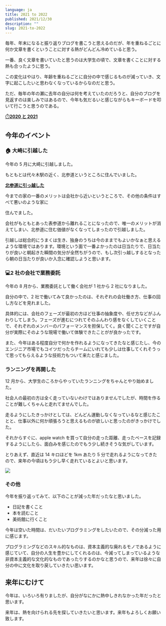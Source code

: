 ```yaml
---
language: ja
title: 2021 to 2022
published: 2021/12/30
description: ""
slug: 2021-to-2022
---
```


毎年、年末になると振り返りブログを書こうと思えるのだが、年を重ねるごとに何か文章を書くということに対する熱がどんどん冷めていると思う。

一番、良く文章を書いていたと思うのは大学生の頃で、文章を書くことに対する熱も合ったように思う。

この変化はやはり、年齢を重ねるごとに自分の中で感じるものが減っていき、文字に起こしたいと思わなくなっているからなのだと思う。

ただ、毎年の年の瀬に去年の自分は何を考えていたのだろうと、自分のブログを見返すのは楽しみではあるので、今年も気だるいと感じながらもキーボードを叩いて行こうと思うのである。

[⏱️**2020 と 2021**](/2020-2021-5aa5512c6749482dbdb511068dc9390e)

## 今年のイベント

### 🏠 大崎に引越した

今年の 5 月に大崎に引越しました。

もともとは代々木駅の近く、北参道というところに住んでいました。

[**北参道に引っ越した**](https://www.notion.so/eba4b023aa9e41da894ab3e1bd1d3db6)

今までの家の一番のメリットは会社から近いというところで、その他の条件はすべて悪いのような家に

住んでました。

会社がもともとあった表参道から離れることになったので、唯一のメリットが消えてしまい、北参道に住む価値がなくなってしまったので引越しました。

引越しは総合的にうまくは生き、独身のうちは今のままでもよいかなぁと思えるような環境ではあります。環境という面で一番よかったのは日当たりで、日当たりが良いと朝起きた瞬間の気分が全然ちがうので、もし次引っ越しするとなったら朝の日当たりが良いか入念に確認しようと思います。

### 💻2 社の会社で業務委託

今年の 8 月から、業務委託として働く会社が 1 社から 2 社になりました。

自分の中で、2 社で働いてみて良かったのは、それぞれの会社働き方、仕事の回し方などを見れました。

具体的には、会社のフェーズが最初の方ほど仕事の抽象度や、任せ方などがふんわりしてしまう。フェーズが進むにつれてそのふんわり感をなくしていくことで、それぞれのメンバーのパフォーマンスを担保してく。良く聞くことですが自分が実際にそのような現場で働いて体験できたことがが良かったです。

また、今年はある程度自分で何かを作れるようになってきたなと感じたし、今のエンジニア市場でもコイツだったらチームにいれても少しは仕事してくれそうって思ってもらえるような技術力もついて来たと感じました。

### ランニングを再開した

12 月から、大学生のころからやっていたランニングをちゃんとやり始めました。

社会人の最初の方は全く走っていないわけではありませんでしたが、時間を作ることが難しくちゃんと走れてませんでした。

走るようにしたきっかけとしては、どんどん運動しなくなっているなと感じたことと、仕事以外に何か頑張ろうと思えるものが欲しいと思ったのがきっかけでした。

それからすぐに、apple watch を買って自分の走った距離、走ったペースを記録するようにしたら、面白みを感じたのでもう少し続きそうな気がしています。

とりあえず、直近は 14 キロほどを 1km あたり 5 分で走れるようになってきたので、来年の今頃はもう少し早く走れているとよいと思います。

![](/assets/images/contents/2022-12-03-img_c9516c2961c7-1.jpeg)

### その他

今年を振り返ってみて、以下のことが減った年だったなと思いました。

- 日記を書くこと
- 本を読むこと
- 美術館に行くこと

今年は空いた時間は、だいたいプログラミングをしたいたので、その分減った用に感じます。

プログラミングなどのスキル的なものは、資本主義的な廃れるモノであるように感じていて、自分の人生を豊かにしてくれるのは、今減ってしまっているような非資本主義的な文化的なものであったりするのかなと思うので、来年は徐々に自分の中に文化を取り戻していきたい思います。

## 来年にむけて

今年は、いろいろ有りましたが、自分がなにかに熱中しきれなかった年だったと思います。

来年は、熱を向けられる先を探していきたいと思います。来年もよろしくお願い致します。
